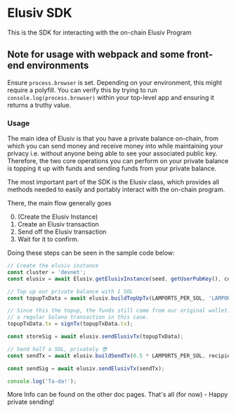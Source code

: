 # Elusiv SDK
This is the SDK for interacting with the on-chain Elusiv Program

## Note for usage with webpack and some front-end environments
Ensure `process.browser` is set. Depending on your environment, this might require a polyfill. You can verify this by trying to run `console.log(process.browser)` within your top-level app and ensuring it returns a truthy value.

### Usage
The main idea of Elusiv is that you have a private balance on-chain, from which you can send money and receive money into while maintaining your privacy i.e. without anyone being able to see your associated public key. Therefore, the two core operations you can perform on your private balance is topping it up with funds and sending funds from your private balance. 

The most important part of the SDK is the Elusiv class, which provides all methods needed to easily and portably interact with the on-chain program. 

There, the main flow generally goes 

0. (Create the Elusiv Instance)
1. Create an Elusiv transaction
2. Send off the Elusiv transaction
3. Wait for it to confirm.

Doing these steps can be seen in the sample code below:

```js
// Create the elusiv instance
const cluster = 'devnet';
const elusiv = await Elusiv.getElusivInstance(seed, getUserPubKey(), connection, cluster);

// Top up our private balance with 1 SOL
const topupTxData = await elusiv.buildTopUpTx(LAMPORTS_PER_SOL, 'LAMPORTS');

// Since this the topup, the funds still come from our original wallet. This is just
// a regular Solana transaction in this case.
topupTxData.tx = signTx(topupTxData.tx);

const storeSig = await elusiv.sendElusivTx(topupTxData);

// Send half a SOL, privately 😎
const sendTx = await elusiv.buildSendTx(0.5 * LAMPORTS_PER_SOL, recipient, 'LAMPORTS');

const sendSig = await elusiv.sendElusivTx(sendTx);

console.log('Ta-da!');

```

More Info can be found on the other doc pages. That's all (for now) - Happy private sending!
